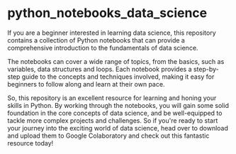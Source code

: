 # python_notebooks_data_science

If you are a beginner interested in learning data science, this repository contains a collection of Python notebooks that can provide a comprehensive introduction to the fundamentals of data science.

The notebooks can cover a wide range of topics, from the basics, such as variables, data structures and loops. Each notebook provides a step-by-step guide to the concepts and techniques involved, making it easy for beginners to follow along and learn at their own pace.

So, this repository is an excellent resource for learning and honing your skills in Python. By working through the notebooks, you will gain some solid foundation in the core concepts of data science, and be well-equipped to tackle more complex projects and challenges. So if you're ready to start your journey into the exciting world of data science, head over to download and upload them to Google Colaboratory and check out this fantastic resource today!
